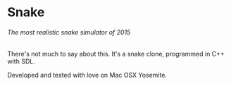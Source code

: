 # Snake
###### The most realistic snake simulator of 2015

There's not much to say about this. It's a snake clone, programmed in C++ with SDL.

Developed and tested with love on Mac OSX Yosemite.
